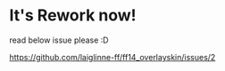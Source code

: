 # It's Rework now!

read below issue please :D 

https://github.com/laiglinne-ff/ff14_overlayskin/issues/2

